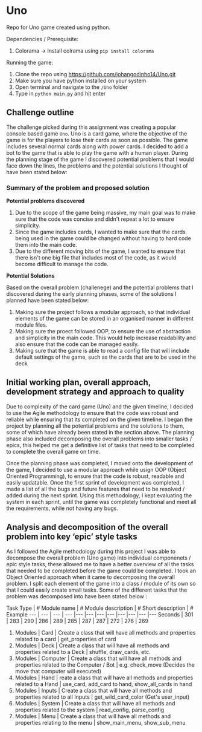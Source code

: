 # Uno
Repo for Uno game created using python.

Dependencies / Prerequisite: 
1. Colorama -> Install colrama using `pip install colorama`

Running the game: 
1. Clone the repo using https://github.com/johangodinho14/Uno.git
2. Make sure you have python installed on your system
3. Open terminal and navigate to the `/Uno` folder 
4. Type in `python main.py` and hit enter


## Challenge outline
The challenge picked during this assignment was creating a popular console based game `Uno`. Uno is a card game, where the objective of the game is for the players to lose their cards as soon as possible. The game includes several normal cards along with power cards. I decided to add a bot to the game that is able to play the game with a human player. During the planning stage of the game I discovered potential problems that I would face down the lines, the problems and the potential solutions I thought of have been stated below: 

### Summary of the problem and proposed solution
**Potential problems discovered**
1. Due to the scope of the game being massive, my main goal was to make sure that the code was concise and didn't repeat a lot to ensure simplicity.
2. Since the game includes cards, I wanted to make sure that the cards being used in the game could be changed without having to hard code them into the main code.
3. Due to the different moving bits of the game, I wanted to ensure that there isn't one big file that includes most of the code, as it would become difficult to manage the code.

**Potential Solutions**

Based on the overall problem (challenege) and the potential problems that I discovered during the early planning phases, some of the solutions I planned have been stated below: 
1. Making sure the project follows a modular approach, so that individual elements of the game can be stored in an organised manner in different module files.
2. Making sure the proect followed OOP, to ensure the use of abstraction and simplicity in the main code. This would help increase readability and also ensure that the code can be managed easily.
3. Making sure that the game is able to read a config file that will include default settings of the game, such as the cards that are to be used in the deck

## Initial working plan, overall approach, development strategy and approach to quality

Due to complexity of the card game (Uno) and the given timeline, I decided to use the Agile methodology to ensure that the code was robust and reliable while ensuring that its completed on the given timeline. I began the project by planning all the potential problems and the solutions to them, some of which have already been stated in the section above. The planning phase also included decomposing the overall problems into smaller tasks / epics, this helped me get a definitive list of tasks that need to be completed to complete the overall game on time. 

Once the planning phase was completed, I moved onto the development of the game, I decided to use a modular approach while usign OOP (Object Oriented Programming), to ensure that the code is robust, readable and easily updatable. Once the first sprint of development was completed, I made a list of all the bugs and future features that need to be resolved / added during the next sprint. Using this methodology, I kept evaluating the system in each sprint, until the game was completely functional and meet all the requirements, while not having any bugs.

## Analysis and decomposition of the overall problem into key ‘epic’ style tasks

As I followed the Agile methodology during this project I was able to decompose the overall problem (Uno game) into individual componenets / epic style tasks, these allowed me to have a better overview of all the tasks that needed to be completed before the game could be completed. I took an Object Oriented approach when it came to decomposing the overall problem. I split each element of the game into a class / module of its own so that I could easily create small tasks. Some of the different tasks that the problem was decomposed into have been stated below : 

Task Type | # Module name | # Module description | # Short description | # Example
--- | --- | --- | --- |--- |--- |--- |--- |--- |--- |--- |---
Seconds | 301 | 283 | 290 | 286 | 289 | 285 | 287 | 287 | 272 | 276 | 269
1. Modules | Card | Create a class that will have all methods and properties related to a card | get_properties of card
2. Modules | Deck | Create a class that will have all methods and properties related to a Deck | shuffle, draw_cards, etc.
3. Modules | Computer | Create a class that will have all methods and properties related to the Computer / Bot | e.g. check_move (Decides the move that computer will executed)
4. Modules | Hand | reate a class that will have all methods and properties related to a Hand | use_card, add_card to hand, show_all_cards in hand
5. Modules | Inputs | Create a class that will have all methods and properties related to all Inputs | get_wild_card_color (Get's user_input)                       
6. Modules | System | Create a class that will have all methods and properties related to the system | read_config, parse_config 
7. Modules | Menu | Create a class that will have all methods and properties relating to the menu | show_main_menu, show_sub_menu






